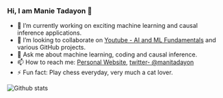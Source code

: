 ### Hi, I am Manie Tadayon 👋

- 🔭 I’m currently working on exciting machine learning and causal inference applications.
- 👯 I’m looking to collaborate on [Youtube - AI and ML Fundamentals](https://www.youtube.com/channel/UCjNDIlqrFdKUgSeN9wV-OzQ) and various GitHub projects.
- 💬 Ask me about machine learning, coding and causal inference.
- 📫 How to reach me: [Personal Website](https://manietadayon.com), [twitter- @manitadayon](https://twitter.com/manietadayon?lang=en)
- ⚡ Fun fact: Play chess everyday, very much a cat lover.

![Github stats](https://github-readme-stats.sigma-five-vercel.app/api?username=manitadayon)


